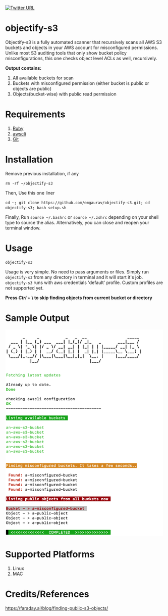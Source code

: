 [![Twitter URL](https://img.shields.io/twitter/url/https/twitter.com/bukotsunikki.svg?style=social&label=Follow%20%400xGaurav)](https://twitter.com/0xGaurav)

# objectify-s3
Objectify-s3 is a fully automated scanner that recursively scans all AWS S3 buckets and objects in your AWS account for misconfigured permissions. Unlike most S3 auditing tools that only show bucket policy misconfigurations, this one checks object level ACLs as well, recursively. <br>

**Output contains:** 
  1. All available buckets for scan
  2. Buckets with misconfigured permission (either bucket is public or objects are public)
  3. Objects(bucket-wise) with public read permission

# Requirements
1. [Ruby](https://www.ruby-lang.org/en/documentation/installation/)
2. [awscli](https://docs.aws.amazon.com/cli/latest/userguide/getting-started-install.html)
3. [Git](https://git-scm.com/book/en/v2/Getting-Started-Installing-Git)

# Installation
Remove previous installation, if any
```
rm -rf ~/objectify-s3
```

Then, Use this one liner
```
cd ~; git clone https://github.com/emgaurav/objectify-s3.git; cd objectify-s3; bash setup.sh
```
Finally, Run `source ~/.bashrc` or `source ~/.zshrc` depending on your shell type to source the alias. Alternatively, you can close and reopen your terminal window.

# Usage
```
objectify-s3
```
Usage is very simple. No need to pass arguments or files. Simply run `objectify-s3` from any directory in terminal and it will start it's job.
`objectify-s3` runs with aws credentials 'default' profile. Custom profiles are not supported yet.

**Press  _Ctrl_ + \\  to skip finding objects from current bucket or directory** <br>
# Sample Output
<img src="sample_output.png" alt="drawing" width="500"/>

# Supported Platforms
1. Linux
2. MAC

# Credits/References
https://faraday.ai/blog/finding-public-s3-objects/
